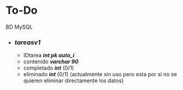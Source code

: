 # To-Do
BD MySQL
<br>
* ### ***tareasv1***
  * IDtarea ***int pk auto_i***
  * contenido ***varchar 90***
  * completado ***int*** (0/1)
  * eliminado ***int*** (0/1) (actualmente sin uso pero esta por si no se quieren eliminar directamente los datos)
